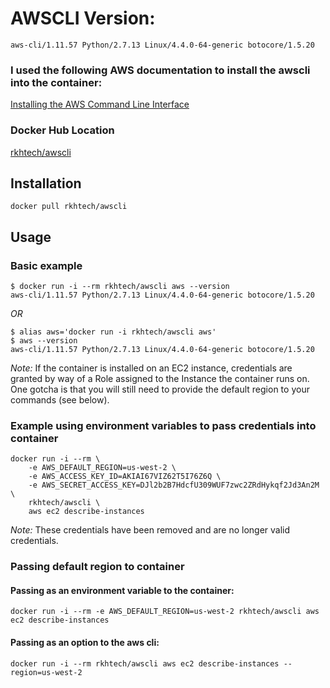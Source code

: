 # AWSCLI Version:
```
aws-cli/1.11.57 Python/2.7.13 Linux/4.4.0-64-generic botocore/1.5.20
```
### I used the following AWS documentation to install the awscli into the container:
[Installing the AWS Command Line Interface](http://docs.aws.amazon.com/cli/latest/userguide/installing.html)

### Docker Hub Location
[rkhtech/awscli](https://hub.docker.com/r/rkhtech/awscli/)

## Installation

```
docker pull rkhtech/awscli
```

## Usage

### Basic example
```
$ docker run -i --rm rkhtech/awscli aws --version
aws-cli/1.11.57 Python/2.7.13 Linux/4.4.0-64-generic botocore/1.5.20
```
*OR*
```
$ alias aws='docker run -i rkhtech/awscli aws'
$ aws --version
aws-cli/1.11.57 Python/2.7.13 Linux/4.4.0-64-generic botocore/1.5.20
```
*Note:* If the container is installed on an EC2 instance, credentials are granted by way of a Role assigned to the Instance the container runs on.  One gotcha is that you will still need to provide the default region to your commands (see below).

### Example using environment variables to pass credentials into container
```
docker run -i --rm \
    -e AWS_DEFAULT_REGION=us-west-2 \
    -e AWS_ACCESS_KEY_ID=AKIAI67VIZ62T5I76Z6Q \
    -e AWS_SECRET_ACCESS_KEY=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 \
    rkhtech/awscli \
    aws ec2 describe-instances
```
*Note:* These credentials have been removed and are no longer valid credentials.

### Passing default region to container
#### Passing as an environment variable to the container:
```
docker run -i --rm -e AWS_DEFAULT_REGION=us-west-2 rkhtech/awscli aws ec2 describe-instances
```
#### Passing as an option to the aws cli:
```
docker run -i --rm rkhtech/awscli aws ec2 describe-instances --region=us-west-2
```

